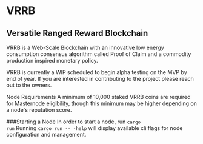 # VRRB
## Versatile Ranged Reward Blockchain

VRRB is a Web-Scale Blockchain with an innovative low energy consumption consensus algorithm called Proof of Claim 
and a commodity production inspired monetary policy.

VRRB is currently a WIP scheduled to begin alpha testing on the MVP by end of year. If you are interested in contributing to the
project please reach out to the owners.

Node Requirements
    A minimum of 10,000 staked VRRB coins are required for Masternode eligibility, though this minimum may be higher depending on a node's reputation score.
    

###Starting a Node
    In order to start a node, run <code>cargo run</code>
    Running <code>cargo run -- -help</code> will display available cli flags for node configuration and management.